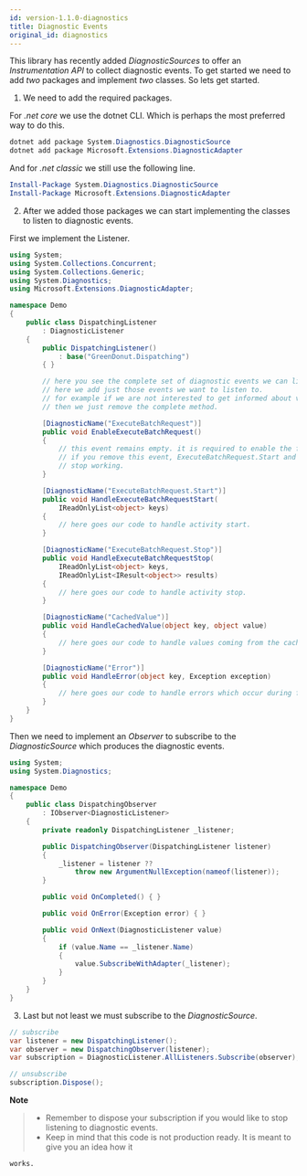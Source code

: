 ```yaml
---
id: version-1.1.0-diagnostics
title: Diagnostic Events
original_id: diagnostics
---
```


This library has recently added _DiagnosticSources_ to offer an _Instrumentation API_ to collect
diagnostic events. To get started we need to add _two_ packages and implement _two_ classes.
So lets get started.

1. We need to add the required packages.

For _.net core_ we use the dotnet CLI. Which is perhaps the most preferred way to do this.

```powershell
dotnet add package System.Diagnostics.DiagnosticSource
dotnet add package Microsoft.Extensions.DiagnosticAdapter
```

And for _.net classic_ we still use the following line.

```powershell
Install-Package System.Diagnostics.DiagnosticSource
Install-Package Microsoft.Extensions.DiagnosticAdapter
```

2. After we added those packages we can start implementing the classes to listen to diagnostic
   events.

First we implement the Listener.

```csharp
using System;
using System.Collections.Concurrent;
using System.Collections.Generic;
using System.Diagnostics;
using Microsoft.Extensions.DiagnosticAdapter;

namespace Demo
{
    public class DispatchingListener
        : DiagnosticListener
    {
        public DispatchingListener()
            : base("GreenDonut.Dispatching")
        { }

        // here you see the complete set of diagnostic events we can listen to.
        // here we add just those events we want to listen to.
        // for example if we are not interested to get informed about values loaded from the cache
        // then we just remove the complete method.

        [DiagnosticName("ExecuteBatchRequest")]
        public void EnableExecuteBatchRequest()
        {
            // this event remains empty. it is required to enable the fetch activity.
            // if you remove this event, ExecuteBatchRequest.Start and ExecuteBatchRequest.Stop
            // stop working.
        }

        [DiagnosticName("ExecuteBatchRequest.Start")]
        public void HandleExecuteBatchRequestStart(
            IReadOnlyList<object> keys)
        {
            // here goes our code to handle activity start.
        }

        [DiagnosticName("ExecuteBatchRequest.Stop")]
        public void HandleExecuteBatchRequestStop(
            IReadOnlyList<object> keys,
            IReadOnlyList<IResult<object>> results)
        {
            // here goes our code to handle activity stop.
        }

        [DiagnosticName("CachedValue")]
        public void HandleCachedValue(object key, object value)
        {
            // here goes our code to handle values coming from the cache.
        }

        [DiagnosticName("Error")]
        public void HandleError(object key, Exception exception)
        {
            // here goes our code to handle errors which occur during fetch.
        }
    }
}
```

Then we need to implement an _Observer_ to subscribe to the _DiagnosticSource_ which produces the
diagnostic events.

```csharp
using System;
using System.Diagnostics;

namespace Demo
{
    public class DispatchingObserver
        : IObserver<DiagnosticListener>
    {
        private readonly DispatchingListener _listener;

        public DispatchingObserver(DispatchingListener listener)
        {
            _listener = listener ??
                throw new ArgumentNullException(nameof(listener));
        }

        public void OnCompleted() { }

        public void OnError(Exception error) { }

        public void OnNext(DiagnosticListener value)
        {
            if (value.Name == _listener.Name)
            {
                value.SubscribeWithAdapter(_listener);
            }
        }
    }
}
```

3. Last but not least we must subscribe to the _DiagnosticSource_.

```csharp
// subscribe
var listener = new DispatchingListener();
var observer = new DispatchingObserver(listener);
var subscription = DiagnosticListener.AllListeners.Subscribe(observer);

// unsubscribe
subscription.Dispose();
```

**Note**

> - Remember to dispose your subscription if you would like to stop listening to diagnostic events.
> - Keep in mind that this code is not production ready. It is meant to give you an idea how it

    works.
